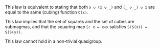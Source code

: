 This law is equivalent to stating that both `x ◇ (x ◇ _)` and `(_ ◇ _) ◇ x` are equal to the same (cubing) function `C(x)`.

This law implies that the set of squares and the set of cubes are submagmas, and that the squaring map `S: x ↦ x◇x` satisfies `S(S(x)) = S(S(y))`.

This law cannot hold in a non-trivial quasigroup.
